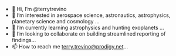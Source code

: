 - 👋 Hi, I’m @terrytrevino
- 👀 I’m interested in aerospace science, astronautics, astrophysics, planetary science and cosmology ...
- 🌱 I’m currently learning astrophysics and hunting exoplanets ...
- 💞️ I’m looking to collaborate on building streamlined reporting of findings...
- 📫 How to reach me terry.trevino@prodigy.net...

<!---
terrytrevino/terrytrevino is a ✨ special ✨ repository because its `README.md` (this file) appears on your GitHub profile.
You can click the Preview link to take a look at your changes.
--->
